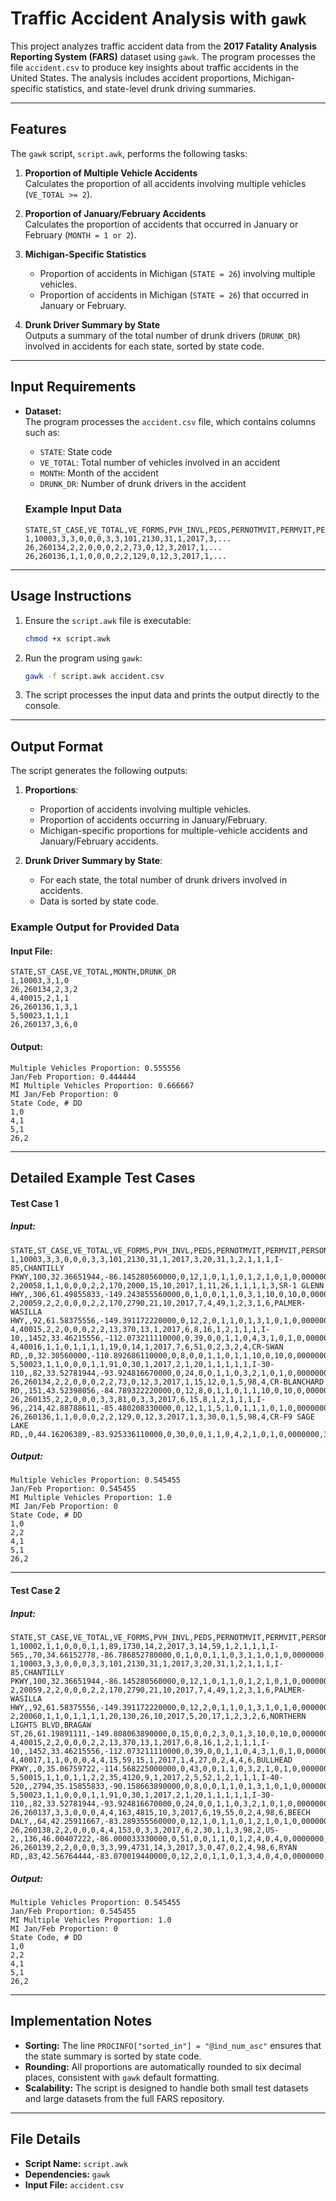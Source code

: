 # Traffic Accident Analysis with `gawk`

This project analyzes traffic accident data from the **2017 Fatality Analysis Reporting System (FARS)** dataset using `gawk`. The program processes the file `accident.csv` to produce key insights about traffic accidents in the United States. The analysis includes accident proportions, Michigan-specific statistics, and state-level drunk driving summaries.

---

## Features

The `gawk` script, `script.awk`, performs the following tasks:

1. **Proportion of Multiple Vehicle Accidents**  
   Calculates the proportion of all accidents involving multiple vehicles (`VE_TOTAL >= 2`).

2. **Proportion of January/February Accidents**  
   Calculates the proportion of accidents that occurred in January or February (`MONTH = 1 or 2`).

3. **Michigan-Specific Statistics**  
   - Proportion of accidents in Michigan (`STATE = 26`) involving multiple vehicles.  
   - Proportion of accidents in Michigan (`STATE = 26`) that occurred in January or February.

4. **Drunk Driver Summary by State**  
   Outputs a summary of the total number of drunk drivers (`DRUNK_DR`) involved in accidents for each state, sorted by state code.

---

## Input Requirements

- **Dataset:**  
  The program processes the `accident.csv` file, which contains columns such as:  
  - `STATE`: State code  
  - `VE_TOTAL`: Total number of vehicles involved in an accident  
  - `MONTH`: Month of the accident  
  - `DRUNK_DR`: Number of drunk drivers in the accident  

  ### Example Input Data
  ```csv
  STATE,ST_CASE,VE_TOTAL,VE_FORMS,PVH_INVL,PEDS,PERNOTMVIT,PERMVIT,PERSONS,COUNTY,CITY,DAY,MONTH,YEAR,DAY_WEEK,...
  1,10003,3,3,0,0,0,3,3,101,2130,31,1,2017,3,...
  26,260134,2,2,0,0,0,2,2,73,0,12,3,2017,1,...
  26,260136,1,1,0,0,0,2,2,129,0,12,3,2017,1,...
  ```

---

## Usage Instructions

1. Ensure the `script.awk` file is executable:
   ```bash
   chmod +x script.awk
   ```

2. Run the program using `gawk`:
   ```bash
   gawk -f script.awk accident.csv
   ```

3. The script processes the input data and prints the output directly to the console.

---

## Output Format

The script generates the following outputs:

1. **Proportions**:
   - Proportion of accidents involving multiple vehicles.  
   - Proportion of accidents occurring in January/February.  
   - Michigan-specific proportions for multiple-vehicle accidents and January/February accidents.

2. **Drunk Driver Summary by State**:
   - For each state, the total number of drunk drivers involved in accidents.  
   - Data is sorted by state code.

### Example Output for Provided Data

#### Input File:
```csv
STATE,ST_CASE,VE_TOTAL,MONTH,DRUNK_DR
1,10003,3,1,0
26,260134,2,3,2
4,40015,2,1,1
26,260136,1,3,1
5,50023,1,1,1
26,260137,3,6,0
```

#### Output:
```
Multiple Vehicles Proportion: 0.555556
Jan/Feb Proportion: 0.444444
MI Multiple Vehicles Proportion: 0.666667
MI Jan/Feb Proportion: 0
State Code, # DD
1,0
4,1
5,1
26,2
```

---

## Detailed Example Test Cases

#### Test Case 1

##### Input:
```csv
STATE,ST_CASE,VE_TOTAL,VE_FORMS,PVH_INVL,PEDS,PERNOTMVIT,PERMVIT,PERSONS,COUNTY,CITY,DAY,MONTH,YEAR,DAY_WEEK,HOUR,MINUTE,NHS,RUR_URB,FUNC_SYS,RD_OWNER,ROUTE,TWAY_ID,TWAY_ID2,MILEPT,LATITUDE,LONGITUD,SP_JUR,HARM_EV,MAN_COLL,RELJCT1,RELJCT2,TYP_INT,WRK_ZONE,REL_ROAD,LGT_COND,WEATHER1,WEATHER2,WEATHER,SCH_BUS,RAIL,NOT_HOUR,NOT_MIN,ARR_HOUR,ARR_MIN,HOSP_HR,HOSP_MN,CF1,CF2,CF3,FATALS,DRUNK_DR
1,10003,3,3,0,0,0,3,3,101,2130,31,1,2017,3,20,31,1,2,1,1,1,I-85,CHANTILLY PKWY,100,32.36651944,-86.145280560000,0,12,1,0,1,1,0,1,2,1,0,1,0,0000000,99,99,99,99,88,88,0,0,0,1,0
2,20058,1,1,0,0,0,2,2,170,2000,15,10,2017,1,11,26,1,1,1,1,3,SR-1 GLENN HWY,,306,61.49855833,-149.243855560000,0,1,0,0,1,1,0,3,1,10,0,10,0,0000000,11,27,11,38,11,57,0,0,0,1,1
2,20059,2,2,0,0,0,2,2,170,2790,21,10,2017,7,4,49,1,2,3,1,6,PALMER-WASILLA HWY,,92,61.58375556,-149.391172220000,0,12,2,0,1,1,0,1,3,1,0,1,0,0000000,4,53,4,55,5,11,0,0,0,1,2
4,40015,2,2,0,0,0,2,2,13,370,13,1,2017,6,8,16,1,2,1,1,1,I-10,,1452,33.46215556,-112.073211110000,0,39,0,0,1,1,0,4,3,1,0,1,0,0000000,8,25,8,34,8,48,0,0,0,1,1
4,40016,1,1,0,1,1,1,1,19,0,14,1,2017,7,6,51,0,2,3,2,4,CR-SWAN RD,,0,32.30560000,-110.892686110000,0,8,0,0,1,1,0,1,1,10,0,10,0,0000000,6,51,6,57,88,88,0,0,0,1,0
5,50023,1,1,0,0,0,1,1,91,0,30,1,2017,2,1,20,1,1,1,1,1,I-30-110,,82,33.52781944,-93.924816670000,0,24,0,0,1,1,0,3,2,1,0,1,0,0000000,1,32,1,45,88,88,0,0,0,1,1
26,260134,2,2,0,0,0,2,2,73,0,12,3,2017,1,15,12,0,1,5,98,4,CR-BLANCHARD RD,,151,43.52398056,-84.789322220000,0,12,8,0,1,1,0,1,1,10,0,10,0,0000000,15,13,15,22,88,88,22,0,0,1,1
26,260135,2,2,0,0,0,3,3,81,0,3,3,2017,6,15,8,1,2,1,1,1,I-96,,214,42.88788611,-85.480208330000,0,12,1,1,5,1,0,1,1,1,0,1,0,0000000,99,99,99,99,88,88,0,0,0,1,0
26,260136,1,1,0,0,0,2,2,129,0,12,3,2017,1,3,30,0,1,5,98,4,CR-F9 SAGE LAKE RD,,0,44.16206389,-83.925336110000,0,30,0,0,1,1,0,4,2,1,0,1,0,0000000,3,35,3,46,99,99,0,0,0,1,1
```

##### Output:
```
Multiple Vehicles Proportion: 0.545455
Jan/Feb Proportion: 0.545455
MI Multiple Vehicles Proportion: 1.0
MI Jan/Feb Proportion: 0
State Code, # DD
1,0
2,2
4,1
5,1
26,2
```

---

#### Test Case 2

##### Input:
```csv
STATE,ST_CASE,VE_TOTAL,VE_FORMS,PVH_INVL,PEDS,PERNOTMVIT,PERMVIT,PERSONS,COUNTY,CITY,DAY,MONTH,YEAR,DAY_WEEK,HOUR,MINUTE,NHS,RUR_URB,FUNC_SYS,RD_OWNER,ROUTE,TWAY_ID,TWAY_ID2,MILEPT,LATITUDE,LONGITUD,SP_JUR,HARM_EV,MAN_COLL,RELJCT1,RELJCT2,TYP_INT,WRK_ZONE,REL_ROAD,LGT_COND,WEATHER1,WEATHER2,WEATHER,SCH_BUS,RAIL,NOT_HOUR,NOT_MIN,ARR_HOUR,ARR_MIN,HOSP_HR,HOSP_MN,CF1,CF2,CF3,FATALS,DRUNK_DR
1,10002,1,1,0,0,0,1,1,89,1730,14,2,2017,3,14,59,1,2,1,1,1,I-565,,70,34.66152778,-86.786852780000,0,1,0,0,1,1,0,3,1,1,0,1,0,0000000,15,0,15,9,88,88,0,0,0,1,0
1,10003,3,3,0,0,0,3,3,101,2130,31,1,2017,3,20,31,1,2,1,1,1,I-85,CHANTILLY PKWY,100,32.36651944,-86.145280560000,0,12,1,0,1,1,0,1,2,1,0,1,0,0000000,99,99,99,99,88,88,0,0,0,1,0
2,20059,2,2,0,0,0,2,2,170,2790,21,10,2017,7,4,49,1,2,3,1,6,PALMER-WASILLA HWY,,92,61.58375556,-149.391172220000,0,12,2,0,1,1,0,1,3,1,0,1,0,0000000,4,53,4,55,5,11,0,0,0,1,2
2,20060,1,1,0,1,1,1,1,20,130,26,10,2017,5,20,17,1,2,3,2,6,NORTHERN LIGHTS BLVD,BRAGAW ST,26,61.19891111,-149.808063890000,0,15,0,0,2,3,0,1,3,10,0,10,0,0000000,20,17,20,21,20,29,0,0,0,1,0
4,40015,2,2,0,0,0,2,2,13,370,13,1,2017,6,8,16,1,2,1,1,1,I-10,,1452,33.46215556,-112.073211110000,0,39,0,0,1,1,0,4,3,1,0,1,0,0000000,8,25,8,34,8,48,0,0,0,1,1
4,40017,1,1,0,0,0,4,4,15,59,15,1,2017,1,4,27,0,2,4,4,6,BULLHEAD PKWY,,0,35.06759722,-114.568225000000,0,43,0,0,1,1,0,3,2,1,0,1,0,0000000,4,27,4,39,99,99,0,0,0,2,1
5,50015,1,1,0,1,1,2,2,35,4120,9,1,2017,2,5,52,1,2,1,1,1,I-40-520,,2794,35.15855833,-90.158663890000,0,8,0,0,1,1,0,1,3,1,0,1,0,0000000,88,88,88,88,88,88,0,0,0,1,0
5,50023,1,1,0,0,0,1,1,91,0,30,1,2017,2,1,20,1,1,1,1,1,I-30-110,,82,33.52781944,-93.924816670000,0,24,0,0,1,1,0,3,2,1,0,1,0,0000000,1,32,1,45,88,88,0,0,0,1,1
26,260137,3,3,0,0,0,4,4,163,4815,10,3,2017,6,19,55,0,2,4,98,6,BEECH DALY,,64,42.25911667,-83.289355560000,0,12,1,0,1,1,0,1,2,1,0,1,0,0000000,19,55,20,0,99,99,0,0,0,1,1
26,260138,2,2,0,0,0,4,4,153,0,3,3,2017,6,2,30,1,1,3,98,2,US-2,,136,46.00407222,-86.000033330000,0,51,0,0,1,1,0,1,2,4,0,4,0,0000000,99,99,99,99,99,99,99,99,99,1,0
26,260139,2,2,0,0,0,3,3,99,4731,14,3,2017,3,0,47,0,2,4,98,6,RYAN RD,,83,42.56764444,-83.070019440000,0,12,2,0,1,1,0,1,3,4,0,4,0,0000000,0,48,0,55,99,99,0,0,0,1,1
```

##### Output:
```
Multiple Vehicles Proportion: 0.545455
Jan/Feb Proportion: 0.545455
MI Multiple Vehicles Proportion: 1.0
MI Jan/Feb Proportion: 0
State Code, # DD
1,0
2,2
4,1
5,1
26,2
```

---

## Implementation Notes

- **Sorting:** The line `PROCINFO["sorted_in"] = "@ind_num_asc"` ensures that the state summary is sorted by state code.  
- **Rounding:** All proportions are automatically rounded to six decimal places, consistent with `gawk` default formatting.
- **Scalability:** The script is designed to handle both small test datasets and large datasets from the full FARS repository.

---

## File Details

- **Script Name:** `script.awk`  
- **Dependencies:** `gawk`  
- **Input File:** `accident.csv`  
